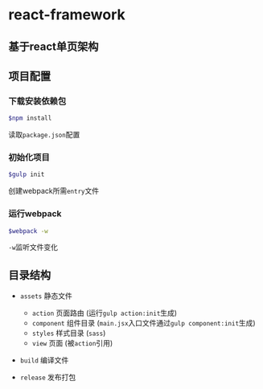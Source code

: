 # react-framework

## 基于react单页架构

## 项目配置

### 下载安装依赖包
```bash
$npm install
```
读取`package.json`配置

### 初始化项目
```bash
$gulp init
```
创建webpack所需`entry`文件

### 运行webpack
```bash
$webpack -w
```
`-w`监听文件变化

## 目录结构
* `assets` 静态文件
	* `action` 页面路由 (运行`gulp action:init`生成)
	* `component` 组件目录 (`main.jsx`入口文件通过`gulp component:init`生成)
	* `styles` 样式目录 (`sass`)
	* `view` 页面 (被`action`引用)

* `build` 编译文件

* `release` 发布打包